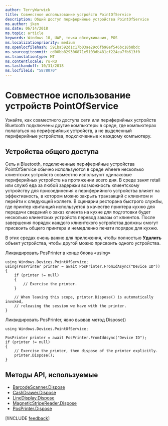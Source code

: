 ```yaml
---
author: TerryWarwick
title: Совместное использование устройств PointOfService
description: Общий доступ периферийные устройства PointOfService
ms.author: jken
ms.date: 06/14/2018
ms.topic: article
keywords: Windows 10, UWP, точка обслуживания, POS
ms.localizationpriority: medium
ms.openlocfilehash: 591ba592d1c17b03ae29c6fb98ef546bc18b8bdc
ms.sourcegitcommit: cd00bb829306871e5103db481cf224ea7fb613f0
ms.translationtype: MT
ms.contentlocale: ru-RU
ms.lasthandoff: 10/31/2018
ms.locfileid: "5878070"
---
```

# <a name="pointofservice-device-sharing"></a>Совместное использование устройств PointOfService

Узнайте, как совместного доступа сети или периферийных устройств Bluetooth подключены другие компьютеры в среде, где компьютерах полагаться на периферийных устройств, а не выделенный периферийные устройства, подключенные к каждому компьютеру.

## <a name="device-sharing"></a>Устройства общего доступа

Сеть и Bluetooth, подключенные периферийные устройства PointOfService обычно используются в среде wheere несколько клиентских устройств совместно используют одинаковые периферийных устройств на протяжении всего дня.  В среде занят retail или служб еда за любой задержки возможность клиентскому устройству для присоединения к периферийного устройства влияет на эффективность, в котором можно закрыть транзакций с клиентом и перейти к следующей коллеге. В сценарии ресторана быстрого службы, где принтер квитанций используется в качестве принтера кухню для передачи сведений о заказ клиента на кухне для подготовки будет несколько клиентских устройств перевод заказы от клиентов.  После завершения порядок каждого клиентского устройства должны смогут присвоить общего принтера и немедленно печати порядок для кухню.

В этих средах очень важно для приложения, чтобы полностью **Удалить** объект устройства, чтобы другой можно присвоить одного устройства.

Ликвидировать PosPrinter в конце блока «using»

```Csharp 
using Windows.Devices.PointOfService;
using(PosPrinter printer = await PosPrinter.FromIdAsync("Device ID"))
{
    if (printer != null)
    {
        // Exercise the printer.
    }

    // When leaving this scope, printer.Dispose() is automatically invoked, 
    // releasing the session we have with the printer.
}
```


Ликвидировать PosPrinter, явно вызвав метод Dispose()

```Csharp 
using Windows.Devices.PointOfService;

PosPrinter printer = await PosPrinter.FromIdAsync("Device ID");
if (printer != null)
{
    // Exercise the printer, then dispose of the printer explicitly.
    printer.Dispose();
}
```

## <a name="api-methods-used"></a>Методы API, используемые 

+ [BarcodeScanner.Dispose](https://docs.microsoft.com/uwp/api/windows.devices.pointofservice.barcodescanner.dispose) 
+ [CashDrawer.Dispose](https://docs.microsoft.com/uwp/api/windows.devices.pointofservice.cashdrawer.dispose) 
+ [LineDisplay.Dispose](https://docs.microsoft.com/uwp/api/windows.devices.pointofservice.linedisplay.dispose) 
+ [MagneticStripeReader.Dispose](https://docs.microsoft.com/uwp/api/windows.devices.pointofservice.magneticstripereader.dispose)  
+ [PosPrinter.Dispose](https://docs.microsoft.com/uwp/api/windows.devices.pointofservice.posprinter.dispose) 


[!INCLUDE [feedback](./includes/pos-feedback.md)]
